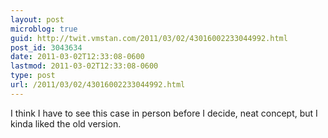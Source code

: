 ```yaml
---
layout: post
microblog: true
guid: http://twit.vmstan.com/2011/03/02/43016002233044992.html
post_id: 3043634
date: 2011-03-02T12:33:08-0600
lastmod: 2011-03-02T12:33:08-0600
type: post
url: /2011/03/02/43016002233044992.html
---
```

I think I have to see this case in person before I decide, neat concept, but I kinda liked the old version.
